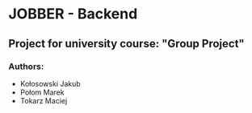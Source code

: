 # JOBBER - Backend
## Project for university course: "Group Project"

### Authors:
- Kołosowski Jakub
- Połom Marek
- Tokarz Maciej
